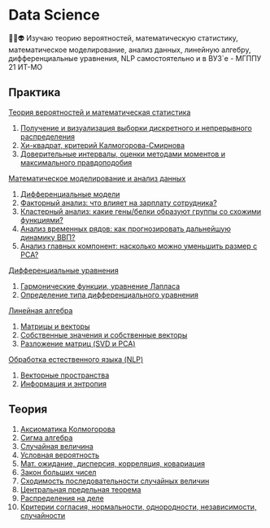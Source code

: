 # Data Science
🧠🤖👽 Изучаю теорию вероятностей, математическую статистику, математическое моделирование, анализ данных, линейную алгебру, дифференциальные уравнения, NLP самостоятельно и в ВУЗ`е - МГППУ 21 ИТ-МО

## Практика
<a href="./theory-of-probability-and-mathematical-statistics">Теория вероятностей и математическая статистика</a>
1. <a href="./theory-of-probability-and-mathematical-statistics/Математическая статистика Практика 1.ipynb">Получение и визуализация выборки дискретного и непрерывного распределения</a>
2. <a href="./theory-of-probability-and-mathematical-statistics/Математическая статистика Практика 2.ipynb">Хи-квадрат, критерий Калмогорова-Смирнова</a>
3. <a href="./theory-of-probability-and-mathematical-statistics/Математическая статистика Практика 3.ipynb">Доверительные интервалы, оценки методами моментов и максимального правдоподобия</a>

<a href="./mathematical-modeling-and-data-analysis">Математическое моделирование и анализ данных</a>
1. <a href="./mathematical-modeling-and-data-analysis/Блоки 6-7 - Дифференциальные модели">Дифференциальные модели</a>
2. <a href="./mathematical-modeling-and-data-analysis/Факторный анализ.ipynb">Факторный анализ: что влияет на зарплату сотрудника?</a>
3. <a href="./mathematical-modeling-and-data-analysis/Кластерный анализ.ipynb">Кластерный анализ: какие гены/белки образуют группы со схожими функциями?</a>
4. <a href="./mathematical-modeling-and-data-analysis/Анализ временных рядов.ipynb">Анализ временных рядов: как прогнозировать дальнейшую динамику ВВП?</a>
5. <a href="./mathematical-modeling-and-data-analysis/Анализ главных компонент.ipynb">Анализ главных компонент: насколько можно уменьшить размер с PCA?</a>

<a href="./differential-equations">Дифференциальные уравнения</a>
1. <a href="./differential-equations/Гармонические функции.ipynb">Гармонические функции, уравнение Лапласа</a>
2. <a href="./differential-equations/Определение типа уравнения.ipynb">Определение типа дифференциального уравнения</a>

<a href="./linear-algebra">Линейная алгебра</a>
1. <a href="./linear-algebra/Матрицы и векторы.ipynb">Матрицы и векторы</a>
2. <a href="./linear-algebra/Собственные значения и собственные векторы.ipynb">Собственные значения и собственные векторы</a>
3. <a href="./linear-algebra/Разложение матриц (SVD и PCA).ipynb">Разложение матриц (SVD и PCA)</a>

<a href="./natural-language-processing">Обработка естественного языка (NLP)</a>
1. <a href="./natural-language-processing/Векторные пространства.ipynb">Векторные пространства</a>
2. <a href="./natural-language-processing/Информация и энтропия.ipynb">Информация и энтропия</a>

## Теория
1. <a href="./theory-of-probability-and-mathematical-statistics/01. Аксиоматика Колмогорова.ipynb">Аксиоматика Колмогорова</a>
2. <a href="./theory-of-probability-and-mathematical-statistics/02. Сигма алгебра.ipynb">Сигма алгебра</a>
3. <a href="./theory-of-probability-and-mathematical-statistics/03. Случайная величина.ipynb">Случайная величина</a>
4. <a href="./theory-of-probability-and-mathematical-statistics/04. Условная вероятность.ipynb">Условная вероятность</a>
5. <a href="./theory-of-probability-and-mathematical-statistics/05. Мат. ожидание, дисперсия, корреляция, ковариация.ipynb">Мат. ожидание, дисперсия, корреляция, ковариация</a>
6. <a href="./theory-of-probability-and-mathematical-statistics/06. Закон больших чисел.ipynb">Закон больших чисел</a>
7. <a href="./theory-of-probability-and-mathematical-statistics/07. Сходимость последовательности случайных величин.ipynb">Сходимость последовательности случайных величин</a>
8. <a href="./theory-of-probability-and-mathematical-statistics/08. Центральная предельная теорема.ipynb">Центральная предельная теорема</a>
9. <a href="./theory-of-probability-and-mathematical-statistics/09. Распределения на деле.ipynb">Распределения на деле</a>
10. <a href="./theory-of-probability-and-mathematical-statistics/10. Критерии согласия, нормальности, однородности, независимости, случайности.ipynb">Критерии согласия, нормальности, однородности, независимости, случайности</a>

